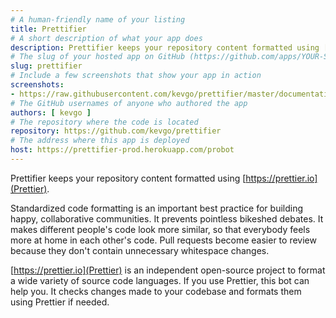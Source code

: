 ```yaml
---
# A human-friendly name of your listing
title: Prettifier
# A short description of what your app does
description: Prettifier keeps your repository content formatted using [https://prettier.io](Prettier).
# The slug of your hosted app on GitHub (https://github.com/apps/YOUR-SLUG)
slug: prettifier
# Include a few screenshots that show your app in action
screenshots:
- https://raw.githubusercontent.com/kevgo/prettifier/master/documentation/screenshot_annotated.png
# The GitHub usernames of anyone who authored the app
authors: [ kevgo ]
# The repository where the code is located
repository: https://github.com/kevgo/prettifier
# The address where this app is deployed
host: https://prettifier-prod.herokuapp.com/probot
---
```


Prettifier keeps your repository content formatted using [https://prettier.io](Prettier).

Standardized code formatting is an important best practice for building happy, collaborative communities.
It prevents pointless bikeshed debates. It makes different people's code look more similar, so that everybody feels more at home in each other's code. Pull requests become easier to review because they don't contain unnecessary whitespace changes.

[https://prettier.io](Prettier) is an independent open-source project to format a wide variety of source code languages. If you use Prettier, this bot can help you. It checks changes made to your codebase and formats them using Prettier if needed.
